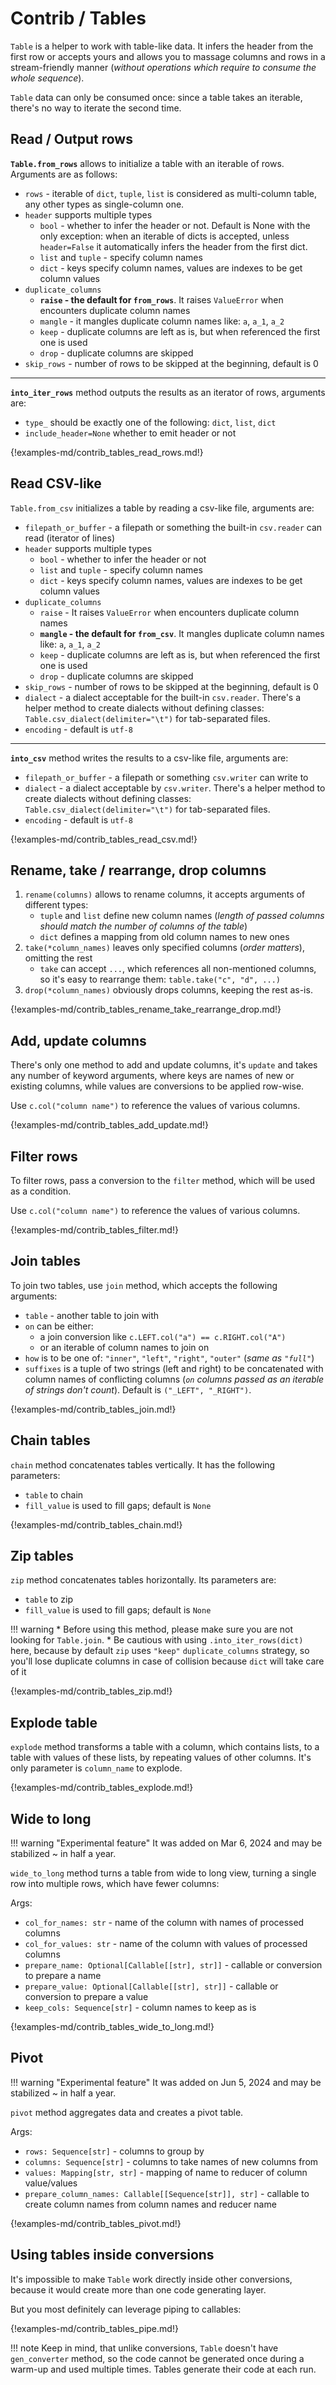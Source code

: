 # Contrib / Tables

`Table` is a helper to work with table-like data. It infers the header from the
first row or accepts yours and allows you to massage columns and rows in a
stream-friendly manner (_without operations which require to consume the whole
sequence_).

`Table` data can only be consumed once: since a table takes an iterable,
there's no way to iterate the second time.


## Read / Output rows

**`Table.from_rows`** allows to initialize a table with an iterable of rows.
Arguments are as follows:

* `rows` - iterable of `dict`, `tuple`, `list` is considered as multi-column
  table, any other types as single-column one.
* `header` supports multiple types
	* `bool` - whether to infer the header or not. Default is None with the
	  only exception: when an iterable of dicts is accepted, unless
	  `header=False` it automatically infers the header from the first dict.
	* `list` and `tuple` - specify column names
	* `dict` - keys specify column names, values are indexes to be get column
	  values
* `duplicate_columns`
	* **`raise` - the default for `from_rows`**. It raises `ValueError` when
	  encounters duplicate column names
    * `mangle` - it mangles duplicate column names like: `a`, `a_1`, `a_2`
	* `keep` - duplicate columns are left as is, but when referenced the first
	  one is used
    * `drop` - duplicate columns are skipped
* `skip_rows` - number of rows to be skipped at the beginning, default is 0

----

**`into_iter_rows`** method outputs the results as an iterator of rows,
arguments are:

* `type_` should be exactly one of the following: `dict`, `list`, `dict`
* `include_header=None` whether to emit header or not

{!examples-md/contrib_tables_read_rows.md!}



## Read CSV-like

`Table.from_csv` initializes a table by reading a csv-like file, arguments are:

* `filepath_or_buffer` - a filepath or something the built-in `csv.reader` can
  read (iterator of lines)
* `header` supports multiple types
    * `bool` - whether to infer the header or not
	* `list` and `tuple` - specify column names
	* `dict` - keys specify column names, values are indexes to be get column
	  values
* `duplicate_columns`
	* `raise` - It raises `ValueError` when encounters duplicate column names
	* **`mangle` - the default for `from_csv`**. It mangles duplicate column
	  names like: `a`, `a_1`, `a_2`
	* `keep` - duplicate columns are left as is, but when referenced the first
	  one is used
    * `drop` - duplicate columns are skipped
* `skip_rows` - number of rows to be skipped at the beginning, default is 0
* `dialect` - a dialect acceptable for the built-in `csv.reader`. There's a
  helper method to create dialects without defining classes:
  `Table.csv_dialect(delimiter="\t")` for tab-separated files.
* `encoding` - default is `utf-8`

----

**`into_csv`** method writes the results to a csv-like file, arguments are:

* `filepath_or_buffer` - a filepath or something `csv.writer` can write to
* `dialect` - a dialect acceptable by `csv.writer`. There's a
  helper method to create dialects without defining classes:
  `Table.csv_dialect(delimiter="\t")` for tab-separated files.
* `encoding` - default is `utf-8`

{!examples-md/contrib_tables_read_csv.md!}


## Rename, take / rearrange, drop columns

1. `rename(columns)` allows to rename columns, it accepts arguments of
   different types:
	 * `tuple` and `list` define new column names (_length of passed columns
	   should match the number of columns of the table_)
	 * `dict` defines a mapping from old column names to new ones
1. `take(*column_names)` leaves only specified columns (_order matters_),
   omitting the rest
	 * `take` can accept `...`, which references all non-mentioned columns, so
	   it's easy to rearrange them: `table.take("c", "d", ...)`
1. `drop(*column_names)` obviously drops columns, keeping the rest as-is.

{!examples-md/contrib_tables_rename_take_rearrange_drop.md!}


## Add, update columns

There's only one method to add and update columns, it's `update` and takes any
number of keyword arguments, where keys are names of new or existing columns,
while values are conversions to be applied row-wise.

Use `c.col("column name")` to reference the values of various columns.

{!examples-md/contrib_tables_add_update.md!}


## Filter rows

To filter rows, pass a conversion to the `filter` method, which will be used as
a condition.

Use `c.col("column name")` to reference the values of various columns.

{!examples-md/contrib_tables_filter.md!}


## Join tables

To join two tables, use `join` method, which accepts the following arguments:

* `table` - another table to join with
* `on` can be either:
    * a join conversion like `c.LEFT.col("a") == c.RIGHT.col("A")`
	* or an iterable of column names to join on
* `how` is to be one of: `"inner"`, `"left"`, `"right"`, `"outer"` (_same as
  `"full"`_)
* `suffixes` is a tuple of two strings (left and right) to be concatenated with
  column names of conflicting columns (_`on` columns passed as an iterable of
  strings don't count_). Default is `("_LEFT", "_RIGHT")`.

{!examples-md/contrib_tables_join.md!}


## Chain tables

`chain` method concatenates tables vertically. It has the following parameters:

* `table` to chain
* `fill_value` is used to fill gaps; default is `None`

{!examples-md/contrib_tables_chain.md!}


## Zip tables

`zip` method concatenates tables horizontally. Its parameters are:

* `table` to zip
* `fill_value` is used to fill gaps; default is `None`

!!! warning
	* Before using this method, please make sure you are not looking for
	  `Table.join`.
	* Be cautious with using `.into_iter_rows(dict)` here, because by default
	  `zip` uses `"keep"` `duplicate_columns` strategy, so you'll lose
	  duplicate columns in case of collision because `dict` will take care of
	  it

{!examples-md/contrib_tables_zip.md!}


## Explode table

`explode` method transforms a table with a column, which contains lists, to a
table with values of these lists, by repeating values of other columns. It's
only parameter is `column_name` to explode.

{!examples-md/contrib_tables_explode.md!}


## Wide to long

!!! warning "Experimental feature"
    It was added on Mar 6, 2024 and may be stabilized ~ in half a year.

`wide_to_long` method turns a table from wide to long view, turning a single
row into multiple rows, which have fewer columns:

Args:

* `col_for_names: str` - name of the column with names of processed columns
* `col_for_values: str` - name of the column with values of processed columns
* `prepare_name: Optional[Callable[[str], str]]` - callable or conversion to prepare a name
* `prepare_value: Optional[Callable[[str], str]]` - callable or conversion to prepare a value
* `keep_cols: Sequence[str]` - column names to keep as is

{!examples-md/contrib_tables_wide_to_long.md!}


## Pivot

!!! warning "Experimental feature"
    It was added on Jun 5, 2024 and may be stabilized ~ in half a year.

`pivot` method aggregates data and creates a pivot table.

Args:

* `rows: Sequence[str]` - columns to group by
* `columns: Sequence[str]` - columns to take names of new columns from
* `values: Mapping[str, str]` - mapping of name to reducer of column value/values
* `prepare_column_names: Callable[[Sequence[str]], str]` - callable to create column names from column names and reducer name

{!examples-md/contrib_tables_pivot.md!}


## Using tables inside conversions

It's impossible to make `Table` work directly inside other conversions, because
it would create more than one code generating layer.

But you most definitely can leverage piping to callables:

{!examples-md/contrib_tables_pipe.md!}

!!! note
	Keep in mind, that unlike conversions, `Table` doesn't have `gen_converter`
	method, so the code cannot be generated once during a warm-up and used
	multiple times. Tables generate their code at each run.
